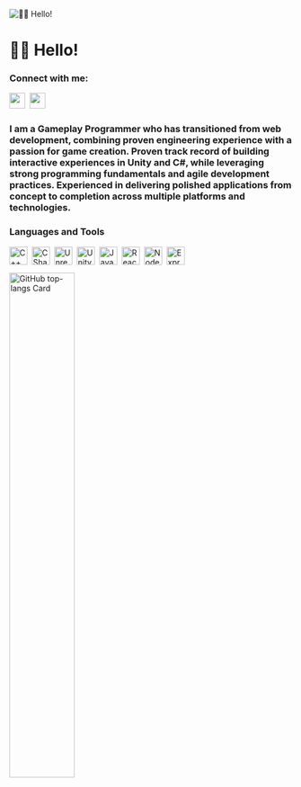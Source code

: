 ![👋🏽 Hello!](https://media.licdn.com/dms/image/v2/D5616AQHLFWfE9OwIfg/profile-displaybackgroundimage-shrink_350_1400/profile-displaybackgroundimage-shrink_350_1400/0/1736938267805?e=1753315200&v=beta&t=CK8wJS8S7r-ieREo-DmS4RR_QMqf8ma4h9hPbp0u6BE)

<div id="toc">
  <ul align="left" style="list-style: none">
    <summary>
      <h1>
        👋🏽 Hello!
      </h1>
    </summary>
  </ul>
</div>

**<h3 align="left">Connect with me:</h3>** 
<p align="left"><a href="https://www.linkedin.com/in/jason-harrington-dev" target="_blank"><img src="https://img.shields.io/badge/LinkedIn-0077B5?style=for-the-badge&logo=linkedin&logoColor=white" height="28" style="margin-right: 4px"></a> <a href="https://twitter.com/https://x.com/JHarringtonDev" target="_blank"><img src="https://img.shields.io/badge/Twitter-000000?style=for-the-badge&logo=X&logoColor=white" height="28" style="margin-right: 4px"></a></p>

 **<h3 align="left">I am a Gameplay Programmer who has transitioned from web development, combining proven engineering experience with a passion for game creation. Proven track record of building interactive experiences in Unity and C#, while leveraging strong programming fundamentals and agile development practices. Experienced in delivering polished applications from concept to completion across multiple platforms and technologies.</h3>**

 **<h3 align="left">Languages and Tools</h3>**

<div style="display: flex; flex-wrap: wrap; gap: 4px; justify-content: left;"><img src="https://skillicons.dev/icons?i=cpp" height="32" alt="C++" style="margin-right: 4px"> <img src="https://skillicons.dev/icons?i=cs" height="32" alt="CSharp" style="margin-right: 4px"> <img src="https://skillicons.dev/icons?i=unreal" height="32" alt="Unreal Engine" style="margin-right: 4px"> <img src="https://skillicons.dev/icons?i=unity" height="32" alt="Unity" style="margin-right: 4px"> <img src="https://skillicons.dev/icons?i=javascript" height="32" alt="JavaScript" style="margin-right: 4px"> <img src="https://skillicons.dev/icons?i=react" height="32" alt="React" style="margin-right: 4px"> <img src="https://skillicons.dev/icons?i=nodejs" height="32" alt="Node.js" style="margin-right: 4px"> <img src="https://skillicons.dev/icons?i=express" height="32" alt="Express" style="margin-right: 4px"></div>

<p align="left">
  <img width="48%" src="https://github-readme-stats.vercel.app/api/top-langs?username=JHarringtonDev&theme=react&hide_title=false&layout=compact&langs_count=6&hide_progress=false&card_width=400" alt="GitHub top-langs Card" />
</p>

